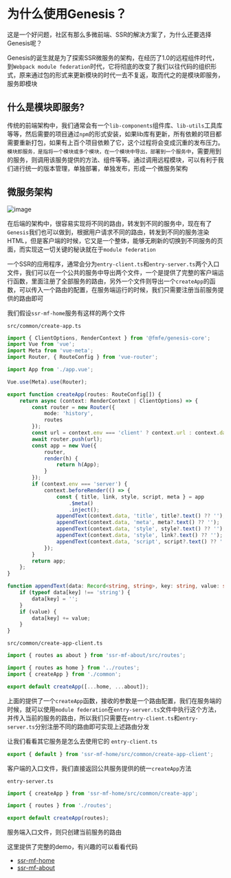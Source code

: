 # 为什么使用Genesis？
这是一个好问题，社区有那么多微前端、SSR的解决方案了，为什么还要选择Genesis呢？

Genesis的诞生就是为了探索SSR微服务的架构，在经历了1.0的远程组件时代，到`Webpack module federation`时代，它将彻底的改变了我们以往代码的组织形式，原来通过包的形式来更新模块的时代一去不复返，取而代之的是模块即服务，服务即模块

## 什么是模块即服务?
传统的前端架构中，我们通常会有一个`lib-components`组件库、`lib-utils`工具库等等，然后需要的项目通过`npm`的形式安装，如果lib库有更新，所有依赖的项目都需要重新打包，如果有上百个项目依赖了它，这个过程将会变成沉重的发布压力。`模块即服务，是指将一个模块或多个模块，在一个模块中导出，部署到一个服务中`，需要用到的服务，则调用该服务提供的方法、组件等等。通过调用远程模块，可以有利于我们进行统一的版本管理，单独部署，单独发布，形成一个微服务架构


## 微服务架构
![image](https://user-images.githubusercontent.com/8424643/155875020-cb6b7eb6-65b2-42e6-b27a-62fd5b635cc9.png)

在后端的架构中，很容易实现将不同的路由，转发到不同的服务中，现在有了`Genesis`我们也可以做到，根据用户请求不同的路由，转发到不同的服务渲染HTML，但是客户端的时候，它又是一个整体，能够无刷新的切换到不同服务的页面，而实现这一切关键的秘诀就在于`module federation`     

一个SSR的应用程序，通常会分为`entry-client.ts`和`entry-server.ts`两个入口文件，我们可以在一个公共的服务中导出两个文件，一个是提供了完整的客户端运行函数，里面注册了全部服务的路由，另外一个文件则导出一个`createApp`的函数，可以传入一个路由的配置，在服务端运行的时候，我们只需要注册当前服务提供的路由即可

我们假设`ssr-mf-home`服务有这样的两个文件

`src/common/create-app.ts`
```ts
import { ClientOptions, RenderContext } from '@fmfe/genesis-core';
import Vue from 'vue';
import Meta from 'vue-meta';
import Router, { RouteConfig } from 'vue-router';

import App from './app.vue';

Vue.use(Meta).use(Router);

export function createApp(routes: RouteConfig[]) {
    return async (context: RenderContext | ClientOptions) => {
        const router = new Router({
            mode: 'history',
            routes
        });
        const url = context.env === 'client' ? context.url : context.data.url;
        await router.push(url);
        const app = new Vue({
            router,
            render(h) {
                return h(App);
            }
        });
        if (context.env === 'server') {
            context.beforeRender(() => {
                const { title, link, style, script, meta } = app
                    .$meta()
                    .inject();
                appendText(context.data, 'title', title?.text() ?? '');
                appendText(context.data, 'meta', meta?.text() ?? '');
                appendText(context.data, 'style', style?.text() ?? '');
                appendText(context.data, 'style', link?.text() ?? '');
                appendText(context.data, 'script', script?.text() ?? '');
            });
        }
        return app;
    };
}

function appendText(data: Record<string, string>, key: string, value: string) {
    if (typeof data[key] !== 'string') {
        data[key] = '';
    }
    if (value) {
        data[key] += value;
    }
}

```
`src/common/create-app-client.ts`
```ts
import { routes as about } from 'ssr-mf-about/src/routes';

import { routes as home } from '../routes';
import { createApp } from './common';

export default createApp([...home, ...about]);

```
上面的提供了一个`createApp`函数，接收的参数是一个路由配置，我们在服务端的时候，就可以使用`module federation`在`entry-server.ts`文件中执行这个方法，并传入当前的服务的路由，所以我们只需要在`entry-client.ts`和`entry-server.ts`分别注册不同的路由即可实现上述路由分发

让我们看看其它服务是怎么去使用它的
`entry-client.ts`
```ts
export { default } from 'ssr-mf-home/src/common/create-app-client';
```
客户端的入口文件，我们直接返回公共服务提供的统一`createApp`方法


`entry-server.ts`
```ts
import { createApp } from 'ssr-mf-home/src/common/create-app';

import { routes } from './routes';

export default createApp(routes);

```
服务端入口文件，则只创建当前服务的路由

这里提供了完整的demo，有兴趣的可以看看代码
- [ssr-mf-home](https://github.com/fmfe/genesis/tree/master/examples/ssr-mf-home)
- [ssr-mf-about](https://github.com/fmfe/genesis/tree/master/examples/ssr-mf-about)